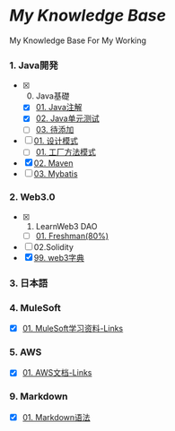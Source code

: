 # _My Knowledge Base_
 My Knowledge Base For My Working

### 1. Java開発
- [x] 00. Java基礎  
  - [x] [01. Java注解](Java/00.Java基础/Java注解.md)
  - [x] [02. Java单元测试](Java/00.Java基础/Junit单元测试.md)
  - [ ] [03. 待添加]()
- [ ] [01. 设计模式]()
  - [ ] [01. 工厂方法模式](Java/01.设计模式/1.1_工厂方法模式.md)
- [x] [02. Maven](Java/02.Maven/maven.md)
- [ ] [03. Mybatis]()
### 2. Web3.0
- [x] 01. LearnWeb3 DAO 
  - [ ] [01. Freshman(80%)](Web3.0/01.Freshman.md)
- [ ] 02.Solidity
- [x] [99. web3字典](Web3.0/web3字典.md)
### 3. 日本語
### 4. MuleSoft
- [x] [01. MuleSoft学习资料-Links](MuleSoft/MuleSoft学习资料-Links.md)
### 5. AWS
- [x] [01. AWS文档-Links](AWS/AWS文档-Links.md)
### 9. Markdown
- [x] [01. Markdown语法](MarkDown/Markdown语法.md)